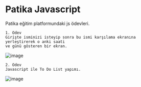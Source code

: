# Patika Javascript

Patika eğitim platformundaki js ödevleri.

```
1. Ödev
Girişte isminizi isteyip sonra bu ismi karşılama ekranına yerleştirerek o anki saati
ve günü gösteren bir ekran. 
```
![image](https://user-images.githubusercontent.com/62007900/150876760-f919eca3-3fba-4499-890d-2814badf2fea.png)

```
2. Ödev
Javascript ile To Do List yapımı.
```

![image](https://user-images.githubusercontent.com/62007900/172612195-750a6fd0-e689-4735-b8f8-52ffd5a3f788.png)

